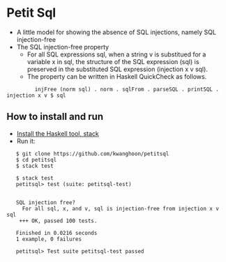 # Petit Sql
- A little model for showing the absence of SQL injections, namely SQL injection-free
- The SQL injection-free property
  - For all SQL expressions sql, when a string v is substitued for a variable x in sql, the structure of the SQL expression (sql) is preserved in the substituted SQL expression (injection x v sql). 
  - The property can be written in Haskell QuickCheck as follows. 
    
```
         injFree (norm sql) . norm . sqlFrom . parseSQL . printSQL . injection x v $ sql
```

## How to install and run
- [Install the Haskell tool, stack ](https://docs.haskellstack.org/en/stable/install_and_upgrade/)
- Run it:
```
   $ git clone https://github.com/kwanghoon/petitsql
   $ cd petitsql
   $ stack test

   $ stack test
   petitsql> test (suite: petitsql-test)


   SQL injection free?
     For all sql, x, and v, sql is injection-free from injection x v sql
    +++ OK, passed 100 tests.

   Finished in 0.0216 seconds
   1 example, 0 failures

   petitsql> Test suite petitsql-test passed
```
